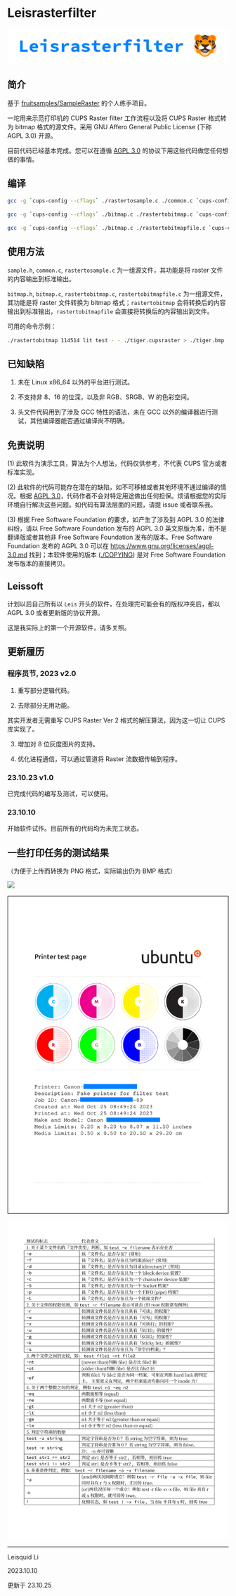 # Leisrasterfilter

![](./img/leisrasterfilter.png)

## 简介

基于 [fruitsamples/SampleRaster](https://github.com/fruitsamples/SampleRaster) 的个人练手项目。

一坨用来示范打印机的 CUPS Raster filter 工作流程以及将 CUPS Raster 格式转为 bitmap 格式的源文件。采用 GNU Affero General Public License (下称 AGPL 3.0) 开源。

目前代码已经基本完成。您可以在遵循 [AGPL 3.0](./COPYING) 的协议下用这些代码做您任何想做的事情。

## 编译

```sh
gcc -g `cups-config --cflags` ./rastertosample.c ./common.c `cups-config --libs` -o ./rastertosample
```

```sh
gcc -g `cups-config --cflags` ./bitmap.c ./rastertobitmap.c `cups-config --libs` -o ./rastertobitmap
```

```sh
gcc -g `cups-config --cflags` ./bitmap.c ./rastertobitmapfile.c `cups-config --libs` -o ./rastertobitmapfile
```

## 使用方法

`sample.h`, `common.c`, `rastertosample.c` 为一组源文件，其功能是将 raster 文件的内容输出到标准输出。

`bitmap.h`, `bitmap.c`, `rastertobitmap.c`, `rastertobitmapfile.c` 为一组源文件，其功能是将 raster 文件转换为 bitmap 格式；`rastertobitmap` 会将转换后的内容输出到标准输出，`rastertobitmapfile` 会直接将转换后的内容输出到文件。

可用的命令示例：

```sh
./rastertobitmap 114514 lit test - - ./tiger.cupsraster > ./tiger.bmp
```

## 已知缺陷

1. 未在 Linux x86_64 以外的平台进行测试。

2. 不支持非 8、16 的位深，以及非 RGB、SRGB、W 的色彩空间。

3. 头文件代码用到了涉及 GCC 特性的语法，未在 GCC 以外的编译器进行测试，其他编译器能否通过编译尚不明确。

## 免责说明

(1) 此软件为演示工具，算法为个人想法，代码仅供参考，不代表 CUPS 官方或者标准实现。

(2) 此软件的代码可能存在潜在的缺陷，如不可移植或者其他环境不通过编译的情况。根据 [AGPL 3.0](./COPYING)，代码作者不会对特定用途做出任何担保。烦请根据您的实际环境自行解决这些问题。如代码有算法层面的问题，请提 issue 或者联系我。

(3) 根据 Free Software Foundation 的要求，如产生了涉及到 AGPL 3.0 的法律纠纷，请以 Free Software Foundation 发布的 AGPL 3.0 英文原版为准，而不是翻译版或者其他非 Free Software Foundation 发布的版本。Free Software Foundation 发布的 AGPL 3.0 可以在 <https://www.gnu.org/licenses/agpl-3.0.md> 找到；本软件使用的版本 ([./COPYING](./COPYING)) 是对 Free Software Foundation 发布版本的直接拷贝。

## Leissoft

计划以后自己所有以 `Leis` 开头的软件，在处理完可能会有的版权冲突后，都以 AGPL 3.0 或者更新版的协议开源。

这是我实际上的第一个开源软件，请多关照。

## 更新履历

### 程序员节, 2023 v2.0

1. 重写部分逻辑代码。

2. 去除部分无用功能。

其实开发者无需重写 CUPS Raster Ver 2 格式的解压算法，因为这一切让 CUPS 库实现了。

3. 增加对 8 位灰度图片的支持。

4. 优化进程通信，可以通过管道将 Raster 流数据传输到程序。

### 23.10.23 v1.0

已完成代码的编写及测试，可以使用。

### 23.10.10

开始软件试作。目前所有的代码均为未完工状态。

## 一些打印任务的测试结果

（为便于上传而转换为 PNG 格式，实际输出仍为 BMP 格式）

![](./img/231024-4.png)

![](./img/ubuntu.png)

![](./img/test-command.png)

---

Leisquid Li

2023.10.10

更新于 23.10.25
